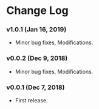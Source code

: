# Change Log

### v1.0.1 (Jan 16, 2019)
* Minor bug fixes, Modifications.

### v0.0.2 (Dec 9, 2018)
* Minor bug fixes, Modifications.

### v0.0.1 (Dec 7, 2018)
* First release.

